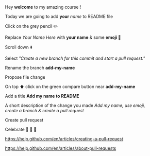 Hey **welcome** to my amazing course !

Today we are going to add **your** _name_ to README file

Click on the grey pencil :pencil2:

Replace _Your Name Here_ with **your name** & some **emoji** :elephant:

Scroll down :arrow_down:

Select _"Create a new branch for this commit and start a pull request."_

Rename the branch **add-my-name**

Propose file change

On top :arrow_up: click on the green compare button near **add-my-name**

Add a title **Add my name to README**

A short description of the change you made *Add my name, use emoji, create a branch & create a pull request*

Create pull request

Celebrate :tada: :confetti_ball: :balloon:


https://help.github.com/en/articles/creating-a-pull-request

https://help.github.com/en/articles/about-pull-requests
